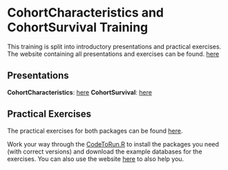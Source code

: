 # CohortCharacteristics and CohortSurvival Training

This training is split into introductory presentations and practical exercises. The website containing all presentations and exercises can be found. [here](https://oxford-pharmacoepi.github.io/CohortCharacteristicsSurvivalTraining/)

## Presentations
  **CohortCharacteristics**: [here](https://dpa-pde-oxford.quarto.pub/cohortcharacteristics-team-training)
  **CohortSurvival**: [here](https://dpa-pde-oxford.quarto.pub/cohortsurvival/)

## Practical Exercises
The practical exercises for both packages can be found [here](https://github.com/oxford-pharmacoepi/CohortCharacteristicsSurvivalTraining/tree/main/Exercises).

Work your way through the [CodeToRun.R](https://github.com/oxford-pharmacoepi/CohortCharacteristicsSurvivalTraining/blob/main/Exercises/CodeToRun.R) to install the packages you need (with correct versions) and download the example databases for the exercises. You can also use the website [here](https://oxford-pharmacoepi.github.io/CohortCharacteristicsSurvivalTraining/practical.html) to also help you.

